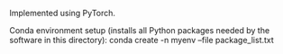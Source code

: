 Implemented using PyTorch.

Conda environment setup (installs all Python packages needed by the software in this directory): conda create -n myenv –file package_list.txt
